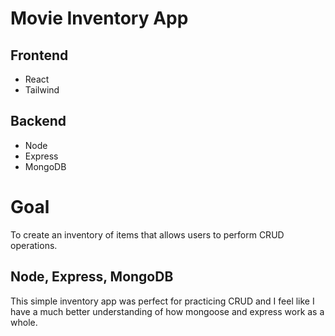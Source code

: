 # Movie Inventory App

## Frontend

- React
- Tailwind

## Backend

- Node
- Express
- MongoDB

# Goal

To create an inventory of items that allows users to perform CRUD operations.

## Node, Express, MongoDB

This simple inventory app was perfect for practicing CRUD and I feel like I have a much better understanding of how mongoose and express work as a whole.

